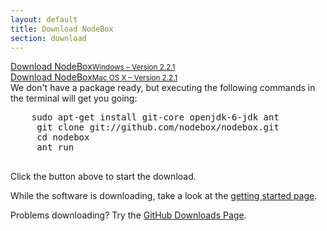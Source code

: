 ```yaml
---
layout: default
title: Download NodeBox
section: download
---
```

<div class="download-button" id="download-windows">
  <a href="https://github.com/downloads/nodebox/nodebox/nodebox-2.2.1-setup.exe" class="hero-button">Download NodeBox<small>Windows – Version 2.2.1</small></a>
</div>

<div class="download-button" id="download-mac">
  <a href="https://github.com/downloads/nodebox/nodebox/NodeBox-2.2.1.zip" class="hero-button">Download NodeBox<small>Mac OS X – Version 2.2.1</small></a>
</div>

<div class="download-button" id="download-linux">
  We don't have a package ready, but executing the following commands in the terminal will get you going:
  <pre>
    sudo apt-get install git-core openjdk-6-jdk ant
     git clone git://github.com/nodebox/nodebox.git
     cd nodebox
     ant run
  </pre>
</div>

Click the button above to start the download.

While the software is downloading, take a look at the [getting started page](/documentation/tutorial/getting-started.html).

Problems downloading? Try the [GitHub Downloads Page](http://github.com/nodebox/nodebox/downloads).

<script>
  var os = 'other';
  if (navigator.appVersion.indexOf('Win') != -1) os = 'windows';
  if (navigator.appVersion.indexOf('Mac') != -1) os = 'mac';
  if (navigator.appVersion.indexOf('Linux') != -1 || navigator.userAgent.indexOf('Linux') != -1 || navigator.userAgent.indexOf('Unix') != -1) os = 'linux';

  $('#download-' + os).show();
</script>
